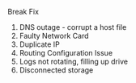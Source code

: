 Break Fix 

1. DNS outage - corrupt a host file
2. Faulty Network Card
3. Duplicate IP
4. Routing Configuration Issue
5. Logs not rotating, filling up drive
6. Disconnected storage